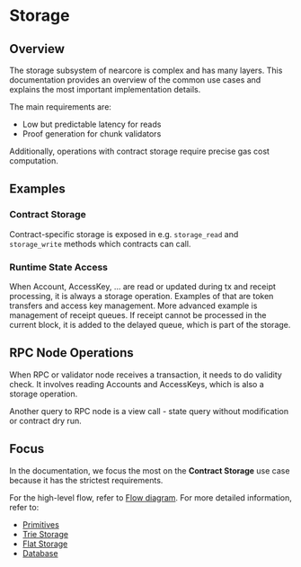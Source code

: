 # Storage

## Overview

The storage subsystem of nearcore is complex and has many layers. This documentation
provides an overview of the common use cases and explains the most important
implementation details.

The main requirements are:

- Low but predictable latency for reads
- Proof generation for chunk validators

Additionally, operations with contract storage require precise gas cost computation.

## Examples

### Contract Storage

Contract-specific storage is exposed in e.g. `storage_read` and `storage_write`
methods which contracts can call.

### Runtime State Access

When Account, AccessKey, ... are read or updated during tx and receipt processing,
it is always a storage operation. Examples of that are token transfers and access
key management. More advanced example is management of receipt queues. If receipt
cannot be processed in the current block, it is added to the delayed queue, which
is part of the storage.

## RPC Node Operations

When RPC or validator node receives a transaction, it needs to do validity check.
It involves reading Accounts and AccessKeys, which is also a storage operation.

Another query to RPC node is a view call - state query without modification or
contract dry run.

## Focus

In the documentation, we focus the most on the **Contract Storage** use case because
it has the strictest requirements.

For the high-level flow, refer to [Flow diagram](./flow.md).
For more detailed information, refer to:

- [Primitives](./primitives.md)
- [Trie Storage](./trie_storage.md)
- [Flat Storage](./flat_storage.md)
- [Database](./database.md)
